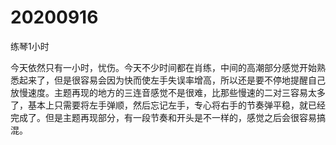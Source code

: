# 20200916

练琴1小时

今天依然只有一小时，忧伤。今天不少时间都在肖练，中间的高潮部分感觉开始熟悉起来了，但是很容易会因为快而使左手失误率增高，所以还是要不停地提醒自己放慢速度。主题再现的地方的三连音感觉不是很难，比那些慢速的二对三容易太多了，基本上只需要将左手弹顺，然后忘记左手，专心将右手的节奏弹平稳，就已经完成了。但是主题再现部分，有一段节奏和开头是不一样的，感觉之后会很容易搞混。
